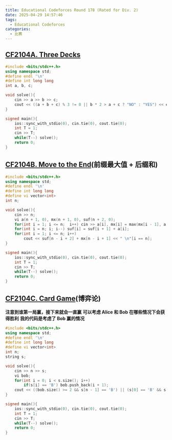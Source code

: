 ```yaml
---
title: Educational Codeforces Round 178 (Rated for Div. 2)
date: 2025-04-29 14:57:46
tags:
  - Educational Codeforces
categories:
  - 比赛
---
```

## [CF2104A. Three Decks](https://codeforces.com/contest/2104/problem/A)
```cpp
#include <bits/stdc++.h>
using namespace std;
#define endl '\n'
#define int long long
int a, b, c;

void solve(){
    cin >> a >> b >> c;
    cout << ((a + b + c) % 3 != 0 || b * 2 > a + c ? "NO" : "YES") << endl;
}

signed main(){
    ios::sync_with_stdio(0), cin.tie(0), cout.tie(0);
    int T = 1;
    cin >> T;
    while(T--) solve();
    return 0;
}
```

## [CF2104B. Move to the End](https://codeforces.com/contest/2104/problem/B)(前缀最大值 + 后缀和)
```cpp
#include <bits/stdc++.h>
using namespace std;
#define endl '\n'
#define int long long
#define vi vector<int>
int n;

void solve(){
    cin >> n;
    vi a(n + 1, 0), mx(n + 1, 0), suf(n + 2, 0);
    for(int i = 1; i <= n;  i++) cin >> a[i], mx[i] = max(mx[i - 1], a[i]);
    for(int i = n; i; i--) suf[i] = suf[i + 1] + a[i];
    for(int i = 1; i <= n; i++)
        cout << suf[n - i + 2] + mx[n - i + 1] << " \n"[i == n];
}

signed main(){
    ios::sync_with_stdio(0), cin.tie(0), cout.tie(0);
    int T = 1;
    cin >> T;
    while(T--) solve();
    return 0;
}
```
## [CF2104C. Card Game](https://codeforces.com/contest/2104/problem/C)(博弈论)
**注意到谁第一局赢，接下来就会一直赢**
**可以考虑 Alice 和 Bob 在哪些情况下会获得胜利**
**我的代码是考虑了 Bob 赢的情况**
```cpp
#include <bits/stdc++.h>
using namespace std;
#define endl '\n'
#define int long long
#define vi vector<int>
int n;
string s;

void solve(){
    cin >> n >> s;
    vi bob;
    for(int i = 0; i < s.size(); i++)
        if(s[i] == 'B') bob.push_back(i + 1);
    cout << ((bob.size() >= 2 && s[n - 1] == 'B') || (s[0] == 'B' && s[n - 2] == 'B') ? "Bob" : "Alice") << endl;
}

signed main(){
    ios::sync_with_stdio(0), cin.tie(0), cout.tie(0);
    int T = 1;
    cin >> T;
    while(T--) solve();
    return 0;
}
```
